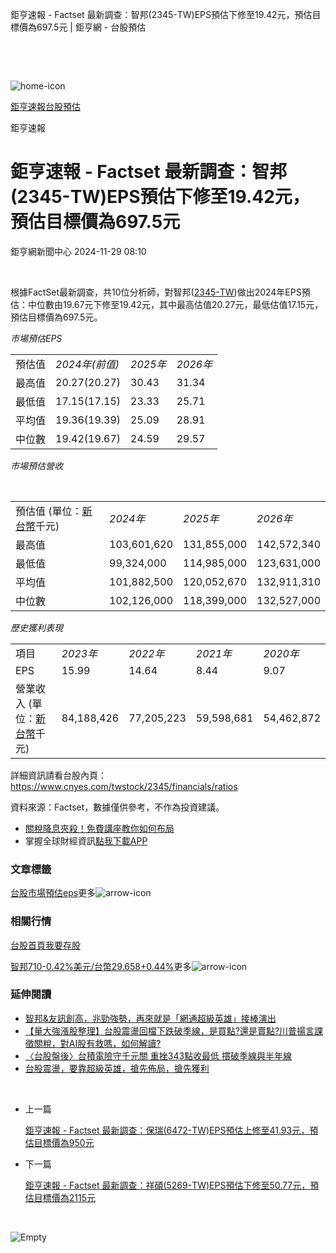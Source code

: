 鉅亨速報 - Factset 最新調查：智邦(2345-TW)EPS預估下修至19.42元，預估目標價為697.5元 | 鉅亨網 - 台股預估

‌

‌

![home-icon](/assets/icons/breadCrumb/symbol-icon-home.svg)

[鉅亨速報](/news/cat/anue_live)[台股預估](/news/cat/tw_forecast)

鉅亨速報

# 鉅亨速報 - Factset 最新調查：智邦(2345-TW)EPS預估下修至19.42元，預估目標價為697.5元

鉅亨網新聞中心 2024-11-29 08:10

‌

根據FactSet最新調查，共10位分析師，對智邦([2345-TW](https://www.cnyes.com/twstock/2345))做出2024年EPS預估：中位數由19.67元下修至19.42元，其中最高估值20.27元，最低估值17.15元，預估目標價為697.5元。

*市場預估EPS*

|  |  |  |  |
| --- | --- | --- | --- |
| 預估值 | *2024年(前值)* | *2025年* | *2026年* |
| 最高值 | 20.27(20.27) | 30.43 | 31.34 |
| 最低值 | 17.15(17.15) | 23.33 | 25.71 |
| 平均值 | 19.36(19.39) | 25.09 | 28.91 |
| 中位數 | 19.42(19.67) | 24.59 | 29.57 |

*市場預估營收*

‌

|  |  |  |  |
| --- | --- | --- | --- |
| 預估值 (單位：[新台幣](https://invest.cnyes.com/forex/detail/usdtwd)千元) | *2024年* | *2025年* | *2026年* |
| 最高值 | 103,601,620 | 131,855,000 | 142,572,340 |
| 最低值 | 99,324,000 | 114,985,000 | 123,631,000 |
| 平均值 | 101,882,500 | 120,052,670 | 132,911,310 |
| 中位數 | 102,126,000 | 118,399,000 | 132,527,000 |

*歷史獲利表現*

|  |  |  |  |  |
| --- | --- | --- | --- | --- |
| 項目 | *2023年* | *2022年* | *2021年* | *2020年* |
| EPS | 15.99 | 14.64 | 8.44 | 9.07 |
| 營業收入 (單位：[新台幣](https://invest.cnyes.com/forex/detail/usdtwd)千元) | 84,188,426 | 77,205,223 | 59,598,681 | 54,462,872 |

詳細資訊請看台股內頁：  
<https://www.cnyes.com/twstock/2345/financials/ratios>

資料來源：Factset，數據僅供參考，不作為投資建議。

* [關稅降息夾殺！免費講座教你如何布局](https://www.rsc.com.tw/Cnyes_RSC/SeminarBooking2025InvestmentOutlook.aspx?utm_source=anue&utm_medium=usstocks_end)
* 掌握全球財經資訊[點我下載APP](http://www.cnyes.com/app/?utm_source=mweb&utm_medium=HamMenuBanner&utm_campaign=fixed&utm_content=entr)

### 文章標籤

[台股](https://news.cnyes.com/tag/台股 "台股")[市場預估](https://news.cnyes.com/tag/市場預估 "市場預估")[eps](https://news.cnyes.com/tag/eps "eps")更多![arrow-icon](/assets/icons/arrows/arrow-down.svg)

### 相關行情

[台股首頁](https://www.cnyes.com/twstock)[我要存股](https://supr.link/8OHaU)

[智邦710-0.42%](https://www.cnyes.com/twstock/2345)[美元/台幣29.658+0.44%](https://invest.cnyes.com/forex/detail/USDTWD)更多![arrow-icon](/assets/icons/arrows/arrow-down.svg)

### 延伸閱讀

* [智邦&友訊創高，兆勁強勢，再來就是「網通超級英雄」接棒演出](/news/id/5792695)
* [【量大強漲股整理】台股震盪回檔下跌破季線，是買點?還是賣點?川普揚言課徵關稅，對AI股有救嗎，如何解讀?](/news/id/5791806)
* [〈台股盤後〉台積電險守千元關 重挫343點收最低 摜破季線與半年線](/news/id/5791400)
* [台股震盪，要靠超級英雄，搶先佈局，搶先獲利](/news/id/5790385)

‌

* 上一篇

  [鉅亨速報 - Factset 最新調查：保瑞(6472-TW)EPS預估上修至41.93元，預估目標價為950元](/news/id/5793881)
* 下一篇

  [鉅亨速報 - Factset 最新調查：祥碩(5269-TW)EPS預估下修至50.77元，預估目標價為2115元](/news/id/5793044)

‌

![Empty](/assets/icons/skeleton/empty-image.svg)

‌